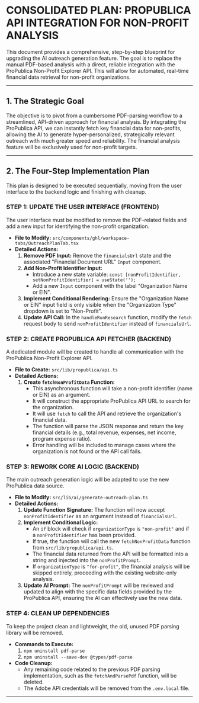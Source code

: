 # **CONSOLIDATED PLAN: PROPUBLICA API INTEGRATION FOR NON-PROFIT ANALYSIS**

This document provides a comprehensive, step-by-step blueprint for upgrading the AI outreach generation feature. The goal is to replace the manual PDF-based analysis with a direct, reliable integration with the ProPublica Non-Profit Explorer API. This will allow for automated, real-time financial data retrieval for non-profit organizations.

---

## **1. The Strategic Goal**

The objective is to pivot from a cumbersome PDF-parsing workflow to a streamlined, API-driven approach for financial analysis. By integrating the ProPublica API, we can instantly fetch key financial data for non-profits, allowing the AI to generate hyper-personalized, strategically relevant outreach with much greater speed and reliability. The financial analysis feature will be exclusively used for non-profit targets.

---

## **2. The Four-Step Implementation Plan**

This plan is designed to be executed sequentially, moving from the user interface to the backend logic and finishing with cleanup.

### **STEP 1: UPDATE THE USER INTERFACE (FRONTEND)**

The user interface must be modified to remove the PDF-related fields and add a new input for identifying the non-profit organization.

-   **File to Modify:** `src/components/ghl/workspace-tabs/OutreachPlanTab.tsx`
-   **Detailed Actions:**
    1.  **Remove PDF Input:** Remove the `financialsUrl` state and the associated "Financial Document URL" `Input` component.
    2.  **Add Non-Profit Identifier Input:**
        -   Introduce a new state variable: `const [nonProfitIdentifier, setNonProfitIdentifier] = useState('');`
        -   Add a new `Input` component with the label "Organization Name or EIN".
    3.  **Implement Conditional Rendering:** Ensure the "Organization Name or EIN" input field is only visible when the "Organization Type" dropdown is set to "Non-Profit".
    4.  **Update API Call:** In the `handleRunResearch` function, modify the `fetch` request body to send `nonProfitIdentifier` instead of `financialsUrl`.

### **STEP 2: CREATE PROPUBLICA API FETCHER (BACKEND)**

A dedicated module will be created to handle all communication with the ProPublica Non-Profit Explorer API.

-   **File to Create:** `src/lib/propublica/api.ts`
-   **Detailed Actions:**
    1.  **Create `fetchNonProfitData` Function:**
        -   This asynchronous function will take a non-profit identifier (name or EIN) as an argument.
        -   It will construct the appropriate ProPublica API URL to search for the organization.
        -   It will use `fetch` to call the API and retrieve the organization's financial data.
        -   The function will parse the JSON response and return the key financial details (e.g., total revenue, expenses, net income, program expense ratio).
        -   Error handling will be included to manage cases where the organization is not found or the API call fails.

### **STEP 3: REWORK CORE AI LOGIC (BACKEND)**

The main outreach generation logic will be adapted to use the new ProPublica data source.

-   **File to Modify:** `src/lib/ai/generate-outreach-plan.ts`
-   **Detailed Actions:**
    1.  **Update Function Signature:** The function will now accept `nonProfitIdentifier` as an argument instead of `financialsUrl`.
    2.  **Implement Conditional Logic:**
        -   An `if` block will check if `organizationType` is `"non-profit"` and if a `nonProfitIdentifier` has been provided.
        -   If true, the function will call the new `fetchNonProfitData` function from `src/lib/propublica/api.ts`.
        -   The financial data returned from the API will be formatted into a string and injected into the `nonProfitPrompt`.
        -   If `organizationType` is `"for-profit"`, the financial analysis will be skipped entirely, proceeding with the existing website-only analysis.
    3.  **Update AI Prompt:** The `nonProfitPrompt` will be reviewed and updated to align with the specific data fields provided by the ProPublica API, ensuring the AI can effectively use the new data.

### **STEP 4: CLEAN UP DEPENDENCIES**

To keep the project clean and lightweight, the old, unused PDF parsing library will be removed.

-   **Commands to Execute:**
    1.  `npm uninstall pdf-parse`
    2.  `npm uninstall --save-dev @types/pdf-parse`
-   **Code Cleanup:**
    -   Any remaining code related to the previous PDF parsing implementation, such as the `fetchAndParsePdf` function, will be deleted.
    -   The Adobe API credentials will be removed from the `.env.local` file.

---
